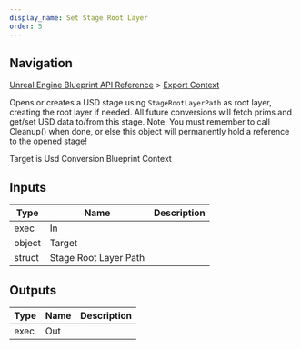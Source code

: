 ```yaml
---
display_name: Set Stage Root Layer
order: 5
---
```

## Navigation

[Unreal Engine Blueprint API Reference](https://dev.epicgames.com/documentation/en-us/unreal-engine/BlueprintAPI) > [Export Context](https://dev.epicgames.com/documentation/en-us/unreal-engine/BlueprintAPI/ExportContext)

Opens or creates a USD stage using `StageRootLayerPath` as root layer, creating the root layer if needed.
All future conversions will fetch prims and get/set USD data to/from this stage.
Note: You must remember to call Cleanup() when done, or else this object will permanently hold a reference to the opened stage!

Target is Usd Conversion Blueprint Context

## Inputs

| Type | Name | Description |
| --- | --- | --- |
| exec | In |  |
| object | Target |  |
| struct | Stage Root Layer Path |  |

## Outputs

| Type | Name | Description |
| --- | --- | --- |
| exec | Out |  |
